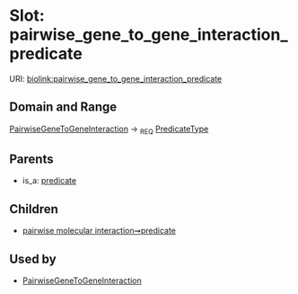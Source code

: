 
# Slot: pairwise_gene_to_gene_interaction_predicate




URI: [biolink:pairwise_gene_to_gene_interaction_predicate](https://w3id.org/biolink/vocab/pairwise_gene_to_gene_interaction_predicate)


## Domain and Range

[PairwiseGeneToGeneInteraction](PairwiseGeneToGeneInteraction.md) ->  <sub>REQ</sub>
 [PredicateType](types/PredicateType.md)

## Parents

 *  is_a: [predicate](predicate.md)

## Children

 *  [pairwise molecular interaction➞predicate](pairwise_molecular_interaction_predicate.md)

## Used by

 * [PairwiseGeneToGeneInteraction](PairwiseGeneToGeneInteraction.md)
